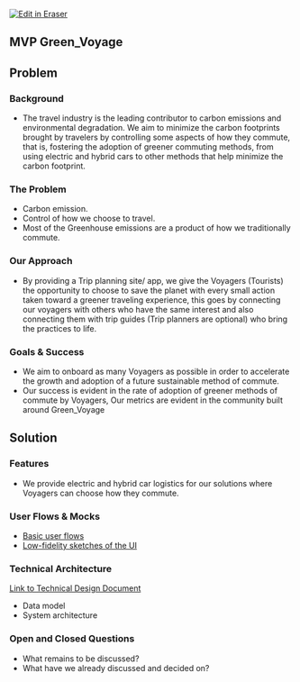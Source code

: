 <p><a target="_blank" href="https://app.eraser.io/workspace/yCU3gv7Z5bJ76AKk7tXk" id="edit-in-eraser-github-link"><img alt="Edit in Eraser" src="https://firebasestorage.googleapis.com/v0/b/second-petal-295822.appspot.com/o/images%2Fgithub%2FOpen%20in%20Eraser.svg?alt=media&amp;token=968381c8-a7e7-472a-8ed6-4a6626da5501"></a></p>



## **MVP Green_Voyage**
## Problem
### Background
- The travel industry is the leading contributor to carbon emissions and environmental degradation. We aim to minimize the carbon footprints brought by travelers by controlling some aspects of how they commute, that is, fostering the adoption of greener commuting methods, from using electric and hybrid cars to other methods that help minimize the carbon footprint.
### The Problem
- Carbon emission.
- Control of how we choose to travel.
- Most of the Greenhouse emissions are a product of how we traditionally commute.
### Our Approach
- By providing a Trip planning site/ app, we give the Voyagers (Tourists) the opportunity to choose to save the planet with every small action taken toward a greener traveling experience, this goes by connecting our voyagers with others who have the same interest and also connecting them with trip guides (Trip planners are optional) who bring the practices to life.
### Goals & Success
- We aim to onboard as many Voyagers as possible in order to accelerate the growth and adoption of a future sustainable method of commute.
- Our success is evident in the rate of adoption of greener methods of commute by Voyagers, Our metrics are evident in the community built around Green_Voyage
## Solution
### Features
- We provide electric and hybrid car logistics for our solutions where Voyagers can choose how they commute.
### User Flows & Mocks
- [﻿Basic ﻿user flows](https://app.eraser.io/workspace/yCU3gv7Z5bJ76AKk7tXk?elements=8vkLEM76mBaJxv2kgoqTnQ) 
- [﻿Low-fidelity sketches of the UI](https://app.eraser.io/workspace/yCU3gv7Z5bJ76AKk7tXk?elements=dJ6VcVi6XDxvIJUxwipzEA) 
### Technical Architecture
[﻿Link to ﻿Technical Design Document](https://app.eraser.io/workspace/OeSKYcL53aC4p2mMIVhm) 

- Data model
- System architecture
### Open and Closed Questions
- What remains to be discussed?
- What have we already discussed and decided on?



<!--- Eraser file: https://app.eraser.io/workspace/yCU3gv7Z5bJ76AKk7tXk --->